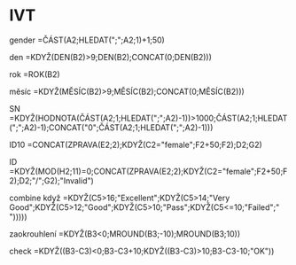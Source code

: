 # IVT

gender
=ČÁST(A2;HLEDAT(";";A2;1)+1;50)

den
=KDYŽ(DEN(B2)>9;DEN(B2);CONCAT(0;DEN(B2)))

rok
=ROK(B2)

měsíc
=KDYŽ(MĚSÍC(B2)>9;MĚSÍC(B2);CONCAT(0;MĚSÍC(B2)))

SN
=KDYŽ(HODNOTA(ČÁST(A2;1;HLEDAT(";";A2)-1))>1000;ČÁST(A2;1;HLEDAT(";";A2)-1);CONCAT("0";ČÁST(A2;1;HLEDAT(";";A2)-1)))

ID10
=CONCAT(ZPRAVA(E2;2);KDYŽ(C2="female";F2+50;F2);D2;G2)

ID
=KDYŽ(MOD(H2;11)=0;CONCAT(ZPRAVA(E2;2);KDYŽ(C2="female";F2+50;F2);D2;"/";G2);"Invalid")

combine když
=KDYŽ(C5>16;"Excellent";KDYŽ(C5>14;"Very Good";KDYŽ(C5>12;"Good";KDYŽ(C5>10;"Pass";KDYŽ(C5<=10;"Failed";" ")))))

zaokrouhlení
=KDYŽ(B3<0;MROUND(B3;-10);MROUND(B3;10))

check
=KDYŽ((B3-C3)<0;B3-C3+10;KDYŽ((B3-C3)>10;B3-C3-10;"OK"))

